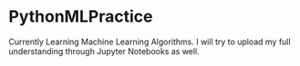 # PythonMLPractice
Currently Learning Machine Learning Algorithms. I will try to upload my full understanding through Jupyter Notebooks as well.
